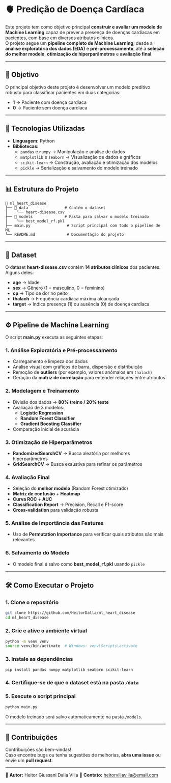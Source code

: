 # 🫀 Predição de Doença Cardíaca

Este projeto tem como objetivo principal **construir e avaliar um modelo de Machine Learning** capaz de prever a presença de doenças cardíacas em pacientes, com base em diversos atributos clínicos.  
O projeto segue um **pipeline completo de Machine Learning**, desde a **análise exploratória dos dados (EDA)** e **pré-processamento**, até a **seleção do melhor modelo**, **otimização de hiperparâmetros** e **avaliação final**.

---

## 🎯 Objetivo
O principal objetivo deste projeto é desenvolver um modelo preditivo robusto para classificar pacientes em duas categorias:

- **1** → Paciente com doença cardíaca
- **0** → Paciente sem doença cardíaca

---

## 🚀 Tecnologias Utilizadas

- **Linguagem:** Python
- **Bibliotecas:**  
  - `pandas` e `numpy` → Manipulação e análise de dados  
  - `matplotlib` e `seaborn` → Visualização de dados e gráficos  
  - `scikit-learn` → Construção, avaliação e otimização dos modelos  
  - `pickle` → Serialização e salvamento do modelo treinado

---

## 📊 Estrutura do Projeto

```
📂 ml_heart_disease
├── 📁 data                # Contém o dataset
│    └── heart-disease.csv
├── 📁 models              # Pasta para salvar o modelo treinado
│    └── best_model_rf.pkl
├── main.py                # Script principal com todo o pipeline de ML
└── README.md              # Documentação do projeto
```

---

## 📁 Dataset

O dataset **heart-disease.csv** contém **14 atributos clínicos** dos pacientes. Alguns deles:

- **age** → Idade  
- **sex** → Gênero (1 = masculino, 0 = feminino)  
- **cp** → Tipo de dor no peito  
- **thalach** → Frequência cardíaca máxima alcançada  
- **target** → Indica presença (1) ou ausência (0) de doença cardíaca

---

## ⚙️ Pipeline de Machine Learning

O script **main.py** executa as seguintes etapas:

### **1. Análise Exploratória e Pré-processamento**
- Carregamento e limpeza dos dados
- Análise visual com gráficos de barra, dispersão e distribuição
- Remoção de **outliers** (por exemplo, valores anômalos em `thalach`)
- Geração da **matriz de correlação** para entender relações entre atributos

### **2. Modelagem e Treinamento**
- Divisão dos dados → **80% treino / 20% teste**
- Avaliação de 3 modelos:
  - **Logistic Regression**
  - **Random Forest Classifier**
  - **Gradient Boosting Classifier**
- Comparação inicial de acurácia

### **3. Otimização de Hiperparâmetros**
- **RandomizedSearchCV** → Busca aleatória por melhores hiperparâmetros  
- **GridSearchCV** → Busca exaustiva para refinar os parâmetros

### **4. Avaliação Final**
- Seleção do **melhor modelo** (Random Forest otimizado)
- **Matriz de confusão** + **Heatmap**
- **Curva ROC** + **AUC**
- **Classification Report** → Precision, Recall e F1-score
- **Cross-validation** para validação robusta

### **5. Análise de Importância das Features**
- Uso de **Permutation Importance** para verificar quais atributos são mais relevantes

### **6. Salvamento do Modelo**
- O modelo final é salvo como **best_model_rf.pkl** usando `pickle`

---

## 🛠️ Como Executar o Projeto

### **1. Clone o repositório**
```bash
git clone https://github.com/HeitorDalla/ml_heart_disease
cd ml_heart_disease
```

### **2. Crie e ative o ambiente virtual**
```bash
python -m venv venv
source venv/bin/activate  # Windows: venv\Scripts\activate
```

### **3. Instale as dependências**
```bash
pip install pandas numpy matplotlib seaborn scikit-learn
```

### **4. Certifique-se de que o dataset está na pasta `/data`**

### **5. Execute o script principal**
```bash
python main.py
```

O modelo treinado será salvo automaticamente na pasta `/models`.

---

## 🤝 Contribuições

Contribuições são bem-vindas!  
Caso encontre bugs ou tenha sugestões de melhorias, **abra uma issue** ou envie um **pull request**.

---

📌 **Autor:** Heitor Giussani Dalla Villa
📧 **Contato:** heitorvillavilla@email.com  
